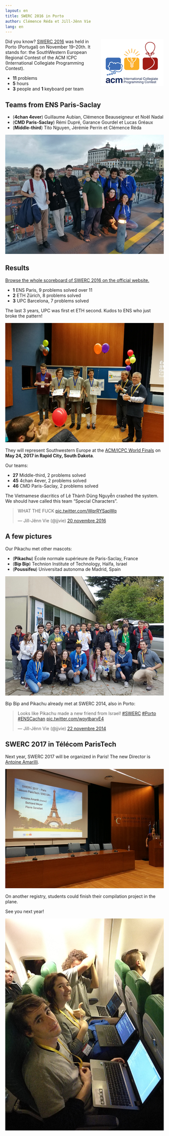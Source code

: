 ```yaml
---
layout: en
title: SWERC 2016 in Porto
author: Clémence Réda et Jill-Jênn Vie
lang: en
---
```


<img src="/fr/images/swerc2016/icpc.png" style="float: right" alt="Le logo du concours ACM/ICPC" />

Did you know? [SWERC 2016](http://swerc.eu) was held in Porto (Portugal) on November 19–20th. It stands for: the SouthWestern European Regional Contest of the ACM ICPC (International Collegiate Programming Contest).

- **11** problems
- **5** hours
- **3** people and **1** keyboard per team

## Teams from ENS Paris-Saclay

- (**4chan 4ever**) Guillaume Aubian, Clémence Beauseigneur et Noël Nadal
- (**CMD Paris-Saclay**) Rémi Dupré, Garance Gourdel et Lucas Gréaux
- (**Middle-third**) Tito Nguyen, Jérémie Perrin et Clémence Réda

![Teams from ENS Paris-Saclay at SWERC 2016](/fr/images/swerc2016/ens-paris-saclay.jpg)

## Results

[Browse the whole scoreboard of SWERC 2016 on the official website.](http://swerc.up.pt/2016/reports/ranking.html)

- **1** ENS Paris, 9 problems solved over 11
- **2** ETH Zürich, 8 problems solved
- **3** UPC Barcelona, 7 problems solved

The last 3 years, UPC was first et ETH second. Kudos to ENS who just broke the pattern!

![Ulm wins SWERC 2016](/fr/images/swerc2016/ulm.jpg)

They will represent Southwestern Europe at the [ACM/ICPC World Finals](https://icpc.baylor.edu/worldfinals/schedule) on **May 24, 2017 in Rapid City, South Dakota**.

Our teams:

- **27** Middle-third, 2 problems solved
- **45** 4chan 4ever, 2 problems solved
- **46** CMD Paris-Saclay, 2 problems solved

The Vietnamese diacritics of Lê Thành Dũng Nguyễn crashed the system. We should have called this team “Special Characters”.

<blockquote class="twitter-tweet" data-lang="fr"><p lang="en" dir="ltr">WHAT THE FUCK <a href="https://t.co/WqrRYSapWq">pic.twitter.com/WqrRYSapWq</a></p>&mdash; Jill-Jênn Vie (@jjvie) <a href="https://twitter.com/jjvie/status/800387854518124544">20 novembre 2016</a></blockquote> <script async src="//platform.twitter.com/widgets.js" charset="utf-8"></script>

## A few pictures

Our Pikachu met other mascots:

- (**Pikachu**) École normale supérieure de Paris-Saclay, France
- (**Bip Bip**) Technion Institute of Technology, Haïfa, Israel
- (**Poussifeu**) Universitad autonoma de Madrid, Spain

![Porto SWERC 2016](/fr/images/swerc2016/swerc2016.jpg)

Bip Bip and Pikachu already met at SWERC 2014, also in Porto:

<blockquote class="twitter-tweet" data-lang="fr"><p lang="en" dir="ltr">Looks like Pikachu made a new friend from Israel! <a href="https://twitter.com/hashtag/SWERC?src=hash">#SWERC</a> <a href="https://twitter.com/hashtag/Porto?src=hash">#Porto</a> <a href="https://twitter.com/hashtag/ENSCachan?src=hash">#ENSCachan</a> <a href="http://t.co/woytbarvE4">pic.twitter.com/woytbarvE4</a></p>&mdash; Jill-Jênn Vie (@jjvie) <a href="https://twitter.com/jjvie/status/536117139925913600">22 novembre 2014</a></blockquote> <script async src="//platform.twitter.com/widgets.js" charset="utf-8"></script>

## SWERC 2017 in Télécom ParisTech

Next year, SWERC 2017 will be organized in Paris! The new Director is [Antoine Amarilli](https://a3nm.net).

![Paris SWERC 2017](/fr/images/swerc2016/swerc2017.jpg)

On another registry, students could finish their compilation project in the plane.

See you next year!

![Compilation project](/fr/images/swerc2016/compil.jpg)
